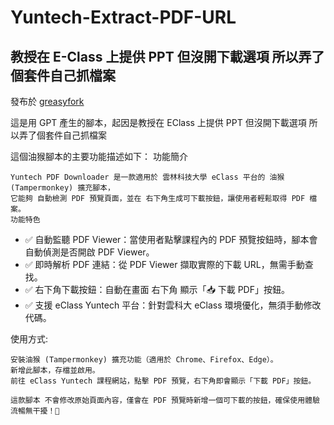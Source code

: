 # Yuntech-Extract-PDF-URL
教授在 E-Class 上提供 PPT 但沒開下載選項 所以弄了個套件自己抓檔案
---
發布於 [greasyfork](https://greasyfork.org/zh-TW/scripts/528228-yuntech-extract-pdf-url/)

這是用 GPT 產生的腳本，起因是教授在 EClass 上提供 PPT 但沒開下載選項
所以弄了個套件自己抓檔案


這個油猴腳本的主要功能描述如下：
功能簡介
```
Yuntech PDF Downloader 是一款適用於 雲林科技大學 eClass 平台的 油猴 (Tampermonkey) 擴充腳本，
它能夠 自動檢測 PDF 預覽頁面，並在 右下角生成可下載按鈕，讓使用者輕鬆取得 PDF 檔案。
功能特色
```
- ✅ 自動監聽 PDF Viewer：當使用者點擊課程內的 PDF 預覽按鈕時，腳本會自動偵測是否開啟 PDF Viewer。
- ✅ 即時解析 PDF 連結：從 PDF Viewer 擷取實際的下載 URL，無需手動查找。
- ✅ 右下角下載按鈕：自動在畫面 右下角 顯示「📥 下載 PDF」按鈕。
- ✅ 支援 eClass Yuntech 平台：針對雲科大 eClass 環境優化，無須手動修改代碼。

使用方式:
```
安裝油猴 (Tampermonkey) 擴充功能（適用於 Chrome、Firefox、Edge）。
新增此腳本，存檔並啟用。
前往 eClass Yuntech 課程網站，點擊 PDF 預覽，右下角即會顯示「下載 PDF」按鈕。

這款腳本 不會修改原始頁面內容，僅會在 PDF 預覽時新增一個可下載的按鈕，確保使用體驗流暢無干擾！🚀
```
